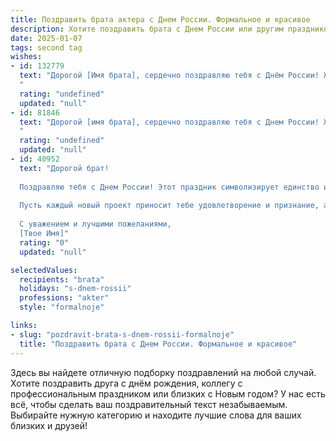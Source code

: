 ```yaml
---
title: Поздравить брата актера с Днем России. Формальное и красивое
description: Хотите поздравить брата с Днем России или другим праздником? Наш ИИ создаст незабываемое поздравление, а вы обязательно выделитесь среди других.  
date: 2025-01-07
tags: second tag
wishes:
- id: 132779
  text: "Дорогой [Имя брата], сердечно поздравляю тебя с Днём России! Желаю тебе, талантливому актёру, новых ярких ролей, творческих успехов и неизменной зрительской любви. Пусть этот праздник наполнит тебя гордостью за нашу страну и вдохновением на новые достижения!
  "
  rating: "undefined"
  updated: "null"
- id: 81846
  text: "Дорогой [имя брата], сердечно поздравляю тебя с Днем России! Желаю тебе творческих высот и ярких ролей на сцене, а также успехов в твоей профессиональной деятельности. Пусть твоя жизнь будет наполнена вдохновением, любовью и счастьем!
  "
  rating: "undefined"
  updated: "null"
- id: 40952
  text: "Дорогой брат!
  
  Поздравляю тебя с Днем России! Этот праздник символизирует единство и величие нашей страны, а также гордость за её историю и культуру. В твоей профессии актера важна не только талантливость, но и способность передавать эмоции и объединять людей, что особенно ценно в наше время.
  
  Пусть каждый новый проект приносит тебе удовлетворение и признание, а каждый день дарит яркие моменты и впечатления. Желаю тебе творческих успехов, здоровья и счастья. Пусть твое искусство продолжает вдохновлять и радовать людей!
  
  С уважением и лучшими пожеланиями,
  [Твое Имя]"
  rating: "0"
  updated: "null"

selectedValues:
  recipients: "brata"
  holidays: "s-dnem-rossii"
  professions: "akter"
  style: "formalnoje"

links:
- slug: "pozdravit-brata-s-dnem-rossii-formalnoje"
  title: "Поздравить брата с Днем России. Формальное и красивое"
---
```


Здесь вы найдете отличную подборку поздравлений на любой случай. 
Хотите поздравить друга с днём рождения, коллегу с профессиональным праздником или близких с Новым годом? У нас есть всё, чтобы сделать ваш поздравительный текст незабываемым. Выбирайте нужную категорию и находите лучшие слова для ваших близких и друзей!
